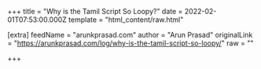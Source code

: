 
+++
title = "Why is the Tamil Script So Loopy?"
date = 2022-02-01T07:53:00.000Z
template = "html_content/raw.html"

[extra]
feedName = "arunkprasad.com"
author = "Arun Prasad"
originalLink = "https://arunkprasad.com/log/why-is-the-tamil-script-so-loopy/"
raw = ""

+++

